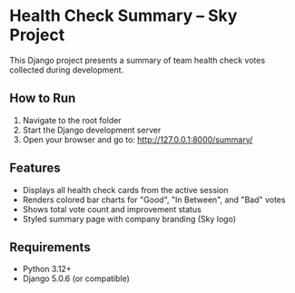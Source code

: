 # Health Check Summary – Sky Project

This Django project presents a summary of team health check votes collected during development.

## How to Run

1. Navigate to the root folder
2. Start the Django development server
3. Open your browser and go to:
    http://127.0.0.1:8000/summary/


## Features

- Displays all health check cards from the active session
- Renders colored bar charts for "Good", "In Between", and "Bad" votes
- Shows total vote count and improvement status
- Styled summary page with company branding (Sky logo)

## Requirements

- Python 3.12+
- Django 5.0.6 (or compatible)


